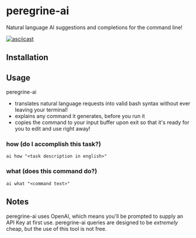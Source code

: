 # peregrine-ai
Natural language AI suggestions and completions for the command line!

[![asciicast](https://asciinema.org/a/GDkZ2XWKf2jDkLGWHBDtGlJsb.svg)](https://asciinema.org/a/GDkZ2XWKf2jDkLGWHBDtGlJsb)


## Installation


## Usage

peregrine-ai 

- translates natural language requests into valid bash syntax without ever leaving your terminal!
- explains any command it generates, before you run it
- copies the command to your input buffer upon exit so that it's ready for you to edit and use right away!


### how (do I accomplish this task?)

`ai how "<task description in english>"`


### what (does this command do?)

`ai what "<command text>"`

## Notes

peregrine-ai uses OpenAI, which means you'll be prompted to supply an API Key at first use. peregrine-ai queries are designed to be *extremely* cheap, but the use of this tool is not free.  
